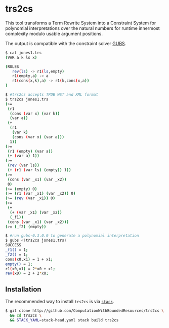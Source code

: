 # trs2cs

This tool transforms a Term Rewrite System into a Constraint System for
polynomial interpretations over the natural numbers for runtime innermost
complexity modulo usable argument positions.

The output is compatible with the constraint solver
[GUBS](https://github.com/ComputationWithBoundedResources/gubs).


```bash
$ cat jones1.trs
(VAR a k ls x)

(RULES 
   rev(ls) -> r1(ls,empty)
   r1(empty,a) -> a
   r1(cons(x,k),a) -> r1(k,cons(x,a))
)

$ #trs2cs accepts TPDB WST and XML format
$ trs2cs jones1.trs
(>=
 (r1
  (cons (var x) (var k))
  (var a))
 (+
  (r1
   (var k)
   (cons (var x) (var a)))
  1))
(>=
 (r1 (empty) (var a))
 (+ (var a) 1))
(>=
 (rev (var ls))
 (+ (r1 (var ls) (empty)) 1))
(>=
 (cons (var _x1) (var _x2))
 0)
(>= (empty) 0)
(>= (r1 (var _x1) (var _x2)) 0)
(>= (rev (var _x1)) 0)
(>=
 (+
  (+ (var _x1) (var _x2))
  (_f1))
 (cons (var _x1) (var _x2)))
(>= (_f2) (empty))

$ #run gubs-0.3.0.0 to generate a polynomial interpretation
$ gubs <(trs2cs jones1.trs)
SUCCESS
_f1() = 1;
_f2() = 1;
cons(x0,x1) = 1 + x1;
empty() = 1;
r1(x0,x1) = 2*x0 + x1;
rev(x0) = 2 + 2*x0;
```

## Installation

The recommended way to install `trs2cs` is via [`stack`](http://haskellstack.org).

```bash
$ git clone http://github.com/ComputationWithBoundedResources/trs2cs \
  && cd trs2cs \
  && STACK_YAML=stack-head.yaml stack build trs2cs
```
